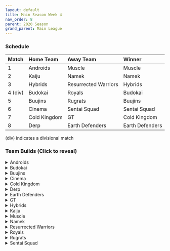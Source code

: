 ```yaml
---
layout: default
title: Main Season Week 4
nav_order: 8
parent: 2020 Season
grand_parent: Main League
---
```

### Schedule

|Match          |  Home Team            | Away Team        | Winner          |
| :-------------| :---------------------| :----------------| :---------------|
| 1             | Androids              | Muscle           | Muscle          |
| 2             | Kaiju                 | Namek            | Namek           |
| 3             | Hybrids               | Resurrected Warriors |  Hybrids    |
| 4 (div)       | Budokai               | Royals           |  Budokai        |
| 5             | Buujins               | Rugrats          |  Buujins        |
| 6             | Cinema                | Sentai Squad     |  Sentai Squad   |
| 7             | Cold Kingdom          | GT               |  Cold Kingdom   | 
| 8             | Derp                  | Earth Defenders  |  Earth Defenders |

(div) indicates a divisional match

### Team Builds (Click to reveal)

<details>
  <summary>Androids</summary>
  <br />
<br />Home Map: Glacier
<br />Music: Boss Ganges
<br />Weekly Bench: Android 19
<br />Boost Store: None

Note - Forgot to place broly’s ring limiter on Perfect Cell.
 
- 17
    - Super + 2, Ki -1 (1)
    - Launch's Support (2)
    - Dende's Healing (2)
    - Fighting Spirit (1)
    - Serious (1)
    - Ginyu AI
 
- Cell (Perfect Form) - Costume 2
    - Attack + 1 (1)
    - Eternal Life (4)
    - Indignation (1)
    - Savior (1)
    - Broly’s Ring (Limiter)
    - Cell AI
 
- Super 17
    - Super + 1 (1)
    - Launch's Support (2)
    - Quick Fast Attack (1)
    - Indignation (1)
    - Fighting Spirit (1)
    - Savior (1)
    - Yajirobe AI
 
- Android 16
    - Costume 2
    - Attack +2, Defense -1 (1)
    - Power of Rage (2)
    - Quick Fast Attack (1)
    - Light Body (1)
    - Master Throw (1)
    - Serious (1)
    - Trunks AI

</details>

<details>
  <summary>Budokai</summary>

<br />
<br />Home Map: Planet Namek
<br />Music: Boss Battle Rock
<br />Weekly bench: Early Goku 
<br />Boosts: 

- Map boost: swap to Hyperbolic Time Chamber (2 zeni)
- Light body (2 zeni)
- Super +1 (4 zeni)
- Attack +1 (4 zeni)
 
- Kid Goku
    - Attack +2 Defense -1 (1)
    - Fighting Spirit (1)
    - Quick Fast Attack (1)
    - Eternal Life (4)
    - Light Body (Boost)
    - Piccolo AI
 
- Cyborg Tao
    - Ki +2/Super -1 (1)
    - Serious (1)
    - Savior (1)
    - Light Body (1)
    - Unleash Ki (1)
    - Dende's Healing (2)
    - Cell AI
 
- End Goku (SSJ)
    - Ki +1 (1)
    - Fighting Spirit (1)
    - Savior (1)
    - Style of the Strong (4)
    - Broly's Ring (Limiter)
    - Super +1 (boost)
    - Chiaotzu AI
 
- Nam
    - Attack +1 (1)
    - Serious (1)
    - Quick Fast Attack (1)
    - Combo Master (1)
    - Light Body (1)
    - Dende's Healing (2)
    - Attack +1 (Boost)
    - Frieza AI


</details>

<details>
  <summary>Buujins</summary>
<br />
<br /> Home Map: Supreme Kai's World
<br />Music: Nanshan
<br />Bench: Evil Buu
<br />Boosts:

- Majuub
    - Attack +1 (1)
    - Latent Energy! (1)
    - Quick Fast Attack (1)
    - Launch's Support (2)
    - Indignation! (1)
    - Light Body (1)
    - Ginyu AI

- Majin Buu
    - Ki +2 Super -1 (1)
    - Savior (1)
    - Light Body (1)
    - Eternal Life (4)
    - Yajirobe AI
 
- Kid Buu
    - Defense +3 Attack -1 (2)
    - Launch's Support (2)
    - Indignation! (1)
    - Fighting Spirit! (1)
    - Savior (1)
    - Tien AI
 
- Super Buu
    - Attack +2 Defense -1 (1)
    - Serious! (1)
    - Quick Fast Attack (1)
    - Dende's Healing (2)
    - Master Throw (1)
    - Combo Master (1)
    - Trunks AI

</details>

<details>
  <summary>Cinema</summary>
<br />  
<br />Home Map: Hell
<br />Music: Warlord F
<br />Bench: Gogeta
<br />Boosts: 

- Garlic Jr. (Base Form)
    - Attack +1 (1)
    - Launch's Support (2)
    - Dende's Healing (2)
    - Fighting Spirit! (1)
    - Indignation! (1)
    - Broly's Ring (Limiter)
    - Krillin AI
 
- Fasha
    - Defense +2 (2)
    - Dende's Healing (2)
    - Light Body (1)
    - Serious! (1)
    - Quick Fast Attack (1)
    - Trunks AI
 
- Zangya
    - Ki +1 (1)
    - Unleash Latent Power 1 (2)
    - High Tension (3)
    - Exquisite Skill (1)
    - Chiaotzu AI
 
- Turles
    - Defense +3 Attack -1 (2)
    - Eternal Life (4)
    - Fighting Spirit! (1)
    - Tien AI

</details>

<details>
  <summary>Cold Kingdom </summary>
  <br />
<br />Home Map: Broly's Planet
<br />Music: Paranoia
<br />Bench: Cooler
<br />Boosts:

- Meta Cooler
    - Defense +2(2)
    - Serious(1)
    - Tension Up(2)
    - Dende’s Healing(2)
    - Trunks AI
 
- Recoome - Costume 2
    - Attack +1(1)
    - Kibito’s Secret Art(2)
    - Savior(1)
    - Light Body(1)
    - Fighting Spirit(1)
    - Master Throw(1)
    - Majin Buu AI
 
- King Cold
    - Attack +2 Defense -1 (1)
    - Serious (1)
    - Quick fast Attack (1)
    - Eternal Life(4)
    - Trunks AI
 
- 3rd Form Freeza
    - Ki +1(1)
    - Launches Support(2)
    - Power of Rage(2)
    - Indignation(1)
    - Fighting Spirit(1)
    - Freeza AI

</details>

<details>
  <summary>Derp</summary>
<br />  
<br />Home Map: Penguin Village
<br />Music: War Begins
<br />Bench: Devilman
<br />Boosts:


- Kibito Kai
    - Attack +1(1)
    - Serious (1)
    - Quick Fast Attack (1)
    - Launch Support (2)
    - Power of Rage (2)
    - Cell AI
 
- Gero/Android 20
    - Defense +3 Attack -1(2)
    - Dende's Healing (2)
    - Master Throw (1)
    - Serious (1)
    - Latent Energy (1)
    - Goku AI
 
- Salza
    - Defense +2 (2)
    - Eternal Life (4)
    - Savior (1)
    - Piccolo AI
 
- Hercule
    - Super +1 (1)
    - Indignation (1)
    - Fighting Spirit (1)
    - Dragon Power (3)
    - Savior (1)
    - Tien AI

</details>

<details>
  <summary>Earth Defenders</summary>
  <br />
<br />Home Map: Mt. Paozu
<br />Music: Aether
<br />Bench: SSJ1 Mid Vegeta
<br />Boosts:

- Yamcha
    - Defense +3 Attack -1 (2)
    - Dragon Power (3)
    - Latent Energy (1)
    - Quick Fast Attack (1)
    - Tien AI
 
- Base Mid Goku
    - Super +2 Ki -1 (1)
    - Power of Rage (2)
    - Savior (1)
    - Indignation (1)
    - Launch's Support (2)
    - Tien AI
 
- Krillin
    - Attack +2 Defense -1 (1)
    - Dende's Healing (2)
    - Indomitable Fighting Spirit (2)
    - Serious (1)
    - Quick Fast Attack (1)
    - Majin Buu AI
 
 
- Tien - Costume 2
    - Defense +2 (2)
    - Eternal Life (4)
    - Latent Energy! (1)
    - Yajirobe AI

</details>

<details>
  <summary>GT</summary>
<br />  
<br />Home Map: Kings Castle
<br />Music: Turbulence
<br />Bench: SSJ4 Vegeta
<br />Boosts:

- GT Goku (ssj3)
    - Attack +2, Def -1 (1)
    - Serious (1)
    - Quick Fast Attack (1)
    - Power of Rage(2)
    - Dende's Healing(2)
    - Limiter(Free)
    - Piccolo AI
 
- Syn Shenron
    - Ki 1 (1)
    - Fighting Spirit (1)
    - Master blast (1)
    - High Tension (3)
    - Indignation (1)
    - Broly's Ring (Limiter)
    - Frieza AI
 
- Super Baby 1
    - Defense +2 (2)
    - Latent Energy (1)
    - Dende's Healing (2)
    - Quick Fast Attack (1)
    - Serious(1)
    - Piccolo AI
 
- Pan
    - Super +2/Ki-1 (1)
    - Indignation (1)
    - Launchs support (2)
    - Dragon Power (3)
    - Yajirobe AI

</details>

<details>
  <summary>Hybrids</summary>
<br />  
<br />Home Map: Wastelands
<br />Music: Dragon Castle
<br />Bench: Ultimate Gohan
<br />Boosts:

- Kid Gohan - Costume 2
    - Defense +3 Attack -1 (2)
    - Latent Energy (1)
    - Eternal Life (4)
    - Trunks AI
 
- SSJ Teen Gohan - Costume 3
    - Super +2, Ki-1 (1)
    - Indignation (1)
    - Fighting Spirit (1)
    - Launch’s Support (2)
    - Dende's Healing (2)
    - Chiaotzu Ai
 
- Sword Trunks (Base)
    - Super +1 (1)
    - Launch’s Support (2)
    - Dendes Healing (2)
    - Savior (1)
    - Indignation (1)
    - Broly's Ring (free)
    - Frieza Ai
 
- Future Gohan (SSJ)
    - Ki +1 (1)
    - Fighting Spirit (1)
    - Latent Energy (1)
    - Serious (1)
    - Savior (1)
    - Kibito's Secret Art (2)
    - Frieza Ai

</details>

<details>
  <summary>Kaiju</summary>
<br />  
<br />Home Map: Rocky Area
<br />Music: Crongus
<br />Bench: King Vegeta
<br />Boosts:

- Scouter Vegeta
    - Super +1 (1)
    - Indignation (1)
    - Serious (1)
    - Launch Support (2)
    - Power of Rage (2)
    - Chaoitzu Ai
 
- Raditz
    - Ki +1 (1)
    - Fighting spirit (1)
    - Latent Energy (1)
    - Savior (1)
    - Battle Control (1)
    - Kibito's Secret Art (2)
    - Goku Ai
 
- Nappa - Costume 2
    - Defense +3 Attack -1 (2)
    - Fighting spirit (1)
    - Savior (1)
    - Latent Energy (1)
    - Dende's Healing (2)
    - Yajirobe Ai
 
- Bardock
    - Attack +2 Defense -1 (1)
    - Serious (1)
    - Indignation (1)
    - Combo Master (1)
    - Lightbody (1)
    - Dende Healing (2)
    - Majin Buu Ai

</details>

<details>
  <summary>Muscle</summary>
<br />  
<br />Home Map: Muscle Tower
<br />Music: Epic Boss Fight
<br />Bench: Android 13 
<br />Boosts:

- SSJ Broly (Costume 2)
    - Attack +2 Def -1 (1)
    - Serious (1)
    - Dende's Healing (2)
    - Quick Fast Attack (1)
    - Mirage (1)
    - Latent Energy (1)
    - Broly AI
 
- SSJ Trunks (Costume 2)
    - Super +2 Ki -1 (1)
    - Launch's Support (2)
    - Savior (1)
    - Light Body (1)
    - Indignation (1)
    - Fighting Spirit (1)
    - Goku AI
 
- Bojack
    - Ki +2 Sup -1 (1)
    - Launch's Support (2)
    - Kibito's Secret Arts (2)
    - Savior (1)
    - Light Body (1)
    - Tien AI
 
- Master Roshi (Costume 3)
    - Ki+1 (1)
    - Indignation (1)
    - Fighting Spirit (1)
    - Kibito Secret Art (2)
    - Power of Rage (2)
    - Ginyu AI

</details>

<details>
  <summary>Namek</summary>
<br />  
<br />Home Map: Kami's Lookout
<br />Music: Fight me if you can
<br />Bench: Nail
<br />Boosts: Draconic Aura (3z)

- Tambourine
    - Attack+1 (1)
    - Dende's Healing (2)
    - Latent Energy (1)
    - Serious (1)
    - Light Body (1)
    - Quick Fast Attack (1)
    - Trunks ai
 
- King Piccolo
    - Ki+2, Super-1(1)
    - Power of Rage (2)
    - Kibito's Secret Art (2)
    - Indignation (1)
    - Savior (1)
    - Ginyu ai
 
- Nuova
    - Super+1 (1)
    - Launch's Support (2)
    - Power of Rage (2)
    - Indignation (1)
    - Fighting Spirit (1)
    - Tien ai
 
- Late Piccolo
    - Defense+2 (2)
    - Dende's Healing (2)
    - Serious (1)
    - Light body (1)
    - Quick Fast Attack (1)
    - Draconic Aura (3z)
    - Trunks ai

</details>

<details>
  <summary>Resurrected Warriors</summary>
<br />  
<br />Home Map: Desert
<br />Music: Action Fight
<br />Bench:  Androids 18
<br />Boosts:

- End Vegeta SSJ:
    - Ki +1 (1)
    - Launch Support (2)
    - Rising Fighting Spirit (1)
    - Rush Blast 3 (3)
    - Chiaotzu AI
 
- Videl
    - Attack +2 Defense -1 (1)
    - Quick Fast Attack (1)
    - Launchs Support (2)
    - Dragon Power (3)
    - Goku Ai
 
- Eighter:
    - Defense +3 Attack -1 (2)
    - Hi Tension (3)
    - Latent Energy (1)
    - Indignation (1) 
    - Cell AI
 
- Early Piccolo:
    - Super +1(1)
    - Savior (1)
    - Power of Rage (2)
    - Indignation (1)
    - Fighting Spirit (1)
    - Serious (1)
    - Frieza AI

</details>


<details>
  <summary>Royals</summary>
<br />  
<br />Home Map: Hyperbolic Time Chamber
<br />Music: Thunder
<br />Bench: Pilaf
<br />Boosts: Attack +1 (4z)

- Majin Vegeta
    - Attack +2 Defense -1 (1)
    - Attack +1 (Boost)
    - Latent Energy (1)
    - Serious (1)
    - Eternal Life (4)
    - Chiaotzu AI
 
- Slug
    - Defense +3 Attack -1 (2)
    - Savior (1)
    - Latent Energy (1)
    - Indignation (1)
    - Dende's Healing (2)
    - Yajirobe AI
 
- Mecha Frieza
    - Ki +2 Super -1 (1)
    - Savior (1)
    - Indignation (1)
    - Dende's Healing (2)
    - Kibitos Secret Art (2)
    - Vegeta AI
 
- Dabura
    - Attack +1 (1)
    - Master Blast (1)
    - Serious (1)
    - Launch's Support (2)
    - Kibito’s Secret Art (2)
    - Default Ai

</details>

<details>
  <summary>Rugrats</summary>
<br />  
<br />Home Map: City Ruins
<br />Music: Nanga-F
<br />Bench: Kid Trunks
<br />Boosts:
 
- Goten (SSJ)
    - Attack +1 (1)
    - Dende's Healing (2)
    - Light Body (1)
    - Fighting Spirit (1)
    - Power of Rage (2)
    - Chaiotzu AI
 
- Saibaman (costume 1)
    - Defense +2 Attack -1 (1)
    - Latent Energy (1)
    - Unleash Ki (1)
    - Serious (1)
    - Hatred of Saiyans (1)
    - Quick Fast Attack (1)
    - Exquisite Skill (1)
    - Ginyu AI
 
- Arale
    - Super +2 Ki -1 (1)
    - Power of Rage (2)
    - Tension Up (2)
    - Savior (1)
    - Light Body (1)
    - Yajirobe AI
 
- Cell Jr.
    - Attack +2 Defense -1 (1)
    - Combo Master (1)
    - Master Throw (1)
    - Fighting Spirit (1)
    - Dende's Healing (2)
    - Unleash Ki (1)
    - Broly AI
 

</details>

<details>
  <summary>Sentai Squad</summary>
<br />  
<br />Home Map: Frieza's Ship
<br />Music: Hurricane
<br />Bench: Jeice 
<br />Boosts:

- Burter - [Costume 2]
    - Defense +3 Attack -1 (2)
    - Dende's Healing (2)
    - Power of Rage (2)
    - Combo Master (1)
    - Majin Buu AI
 
- Captain Ginyu - [Costume 2]
    - Attack +1 (1)
    - Eternal Life (4)
    - Latent Energy (1)
    - Serious (1)
    - Broly AI
 
- Saiyaman - [Costume 1]
    - Ki +1 (1)
    - Power of Rage (2)
    - Launch's Support (2)
    - Light Body (1)
    - Savior (1)
    - Tien AI
 
- Saiyawoman - [Costume 3]
    - Defense +2 (2)
    - Dragon Power (3)
    - Launch's Support (2)
    - Cell AI

</details>